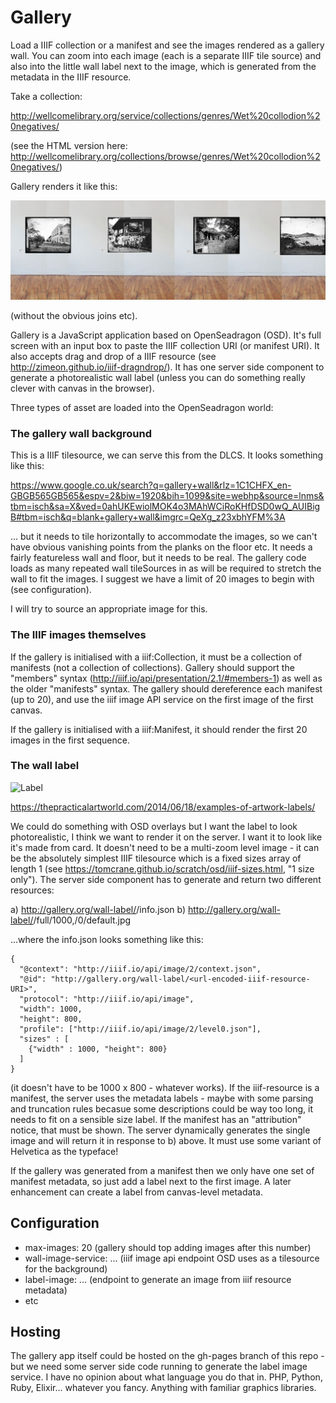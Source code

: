 # Gallery

Load a IIIF collection or a manifest and see the images rendered as a gallery wall. You can zoom into each image (each is a separate IIIF tile source) and also into the little wall label next to the image, which is generated from the metadata in the IIIF resource.

Take a collection:

http://wellcomelibrary.org/service/collections/genres/Wet%20collodion%20negatives/

(see the HTML version here: http://wellcomelibrary.org/collections/browse/genres/Wet%20collodion%20negatives/)

Gallery renders it like this:

![Wall](/wall.jpg?raw=true "Wall")

(without the obvious joins etc).

Gallery is a JavaScript application based on OpenSeadragon (OSD). It's full screen with an input box to paste the IIIF collection URI (or manifest URI). It also accepts drag and drop of a IIIF resource (see http://zimeon.github.io/iiif-dragndrop/). It has one server side component to generate a photorealistic wall label (unless you can do something really clever with canvas in the browser).

Three types of asset are loaded into the OpenSeadragon world:

### The gallery wall background

This is a IIIF tilesource, we can serve this from the DLCS. It looks something like this:

https://www.google.co.uk/search?q=gallery+wall&rlz=1C1CHFX_en-GBGB565GB565&espv=2&biw=1920&bih=1099&site=webhp&source=lnms&tbm=isch&sa=X&ved=0ahUKEwiolMOK4o3MAhWCiRoKHfDSD0wQ_AUIBigB#tbm=isch&q=blank+gallery+wall&imgrc=QeXg_z23xbhYFM%3A

... but it needs to tile horizontally to accommodate the images, so we can't have obvious vanishing points from the planks on the floor etc. It needs a fairly featureless wall and floor, but it needs to be real. The gallery code loads as many repeated wall tileSources in as will be required to stretch the wall to fit the images. I suggest we have a limit of 20 images to begin with (see configuration).

I will try to source an appropriate image for this.

### The IIIF images themselves

If the gallery is initialised with a iiif:Collection, it must be a collection of manifests (not a collection of collections). Gallery should support the "members" syntax (http://iiif.io/api/presentation/2.1/#members-1) as well as the older "manifests" syntax. The gallery should dereference each manifest (up to 20), and use the iiif image API service on the first image of the first canvas. 

If the gallery is initialised with a iiif:Manifest, it should render the first 20 images in the first sequence.

### The wall label 

![Label](https://upload.wikimedia.org/wikipedia/commons/thumb/7/78/Wayne-Thiebaud---De-Young-1_label.jpg/512px-Wayne-Thiebaud---De-Young-1_label.jpg?raw=true "Label")

https://thepracticalartworld.com/2014/06/18/examples-of-artwork-labels/

We could do something with OSD overlays but I want the label to look photorealistic, I think we want to render it on the server. I want it to look like it's made from card. It doesn't need to be a multi-zoom level image - it can be the absolutely simplest IIIF tilesource which is a fixed sizes array of length 1 (see https://tomcrane.github.io/scratch/osd/iiif-sizes.html, "1 size only"). The server side component has to generate and return two different resources:

a) http://gallery.org/wall-label/<url-encoded-iiif-resource-URI>/info.json
b) http://gallery.org/wall-label/<url-encoded-iiif-resource-URI>/full/1000,/0/default.jpg

...where the info.json looks something like this:

```
{
  "@context": "http://iiif.io/api/image/2/context.json",
  "@id": "http://gallery.org/wall-label/<url-encoded-iiif-resource-URI>",
  "protocol": "http://iiif.io/api/image",
  "width": 1000,
  "height": 800,
  "profile": ["http://iiif.io/api/image/2/level0.json"],
  "sizes" : [
    {"width" : 1000, "height": 800}
  ]
}
```

(it doesn't have to be 1000 x 800 - whatever works). If the iiif-resource is a manifest, the server uses the metadata labels - maybe with some parsing and truncation rules becasue some descriptions could be way too long, it needs to fit on a sensible size label. If the manifest has an "attribution" notice, that must be shown. The server dynamically generates the single image and will return it in response to b) above. It must use some variant of Helvetica as the typeface! 

If the gallery was generated from a manifest then we only have one set of manifest metadata, so just add a label next to the first image. A later enhancement can create a label from canvas-level metadata.

## Configuration

* max-images: 20 (gallery should top adding images after this number)
* wall-image-service: ... (iiif image api endpoint OSD uses as a tilesource for the background)
* label-image: ... (endpoint to generate an image from iiif resource metadata)
* etc

## Hosting

The gallery app itself could be hosted on the gh-pages branch of this repo - but we need some server side code running to generate the label image service. I have no opinion about what language you do that in. PHP, Python, Ruby, Elixir... whatever you fancy. Anything with familiar graphics libraries.
